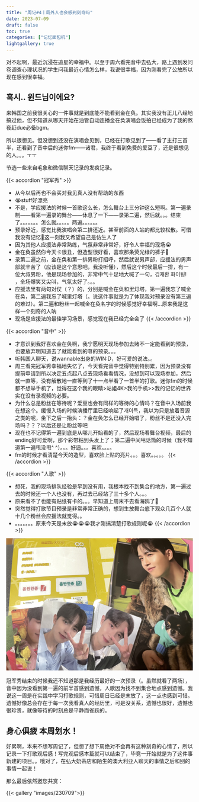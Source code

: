 ```yaml
---
title: "周记#4丨局外人也会感到刻奇吗"
date: 2023-07-09
draft: false
toc: true
categories: ["记忆面包机"]
lightgallery: true
---
```


对不起啊，最近沉浸在追星的幸福中。以至于周六看完音中去弘大，路上遇到发问卷调查心理状况的学生问我最近心情怎么样，我说很幸福，因为刚看完了公放所以现在感到很幸福。

## 혹시.. 윈드님이에요?

来韩国之前我很关心的一件事就是到底能不能看到金在奂。其实我没有正儿八经地搞过他，但不知道从哪天开始在油管自动连播金在奂演唱会饭拍已经成为了我的熬夜赶due必备bgm。

所以很想见。但没想到还没在演唱会见到，已经在打歌见到了——看了主打三首半，还看到了音中后的迷你fm——诸君，我终于看到免费的爱豆了，还是很想见的人。。。ㅜㅜ

节选一些来自毛象和微信聊天记录的发疯记录。

{{< accordion "冠军秀" >}}
- 从今以后再也不会买对我见真人没有帮助的东西
- 😭stuff好漂亮
- 不是，学应援法的时候一首歌这么长，怎么舞台上三分钟这么短啊。第一遍录制——看第一遍录的舞台——休息了一下——录第二遍，然后就。。。结束了。。。。。。。怎么就。。。。。两遍。。。。。。
- 预录好近，感觉比我演唱会第二排还近。甚至前面的人站的都比较松散。可惜我没有记忆🫠这一刻我又希望自己是仿生人了
- 因为其他人应援法非常熟练，气氛非常非常好，好令人幸福的现场😭
- 金在奂虽然你今天卡很丑，但造型很好看，喜欢那条荧光绿的裤子🥺
- 录第二遍之前，金在奂和第一排男粉打招呼，然后就说男声部，应援法的男声部就辛苦了（应该是这个意思吧，我没听懂），然后这个时候最后一排，有一位大叔男粉，他是现场参加的，非常中气十足地大喊了一句，김재환 화이팅! ，全场爆笑又尖叫，气氛太好了。。。
- 应援法里有两句对仗（？）的，分别是喊金在奂和里灯塔，第一遍我忘了喊金在奂，第二遍我忘了喊里灯塔（。说这件事就是为了体现我对预录没有第三遍的难过）。第二遍和粉丝一起喊金在奂名字的时候感觉好幸福啊…原来我是这样一个刻奇的人呐
- 现场是应援法的最佳学习场景，感觉现在我已经完全会了
{{< /accordion >}}

{{< accordion "音中" >}}
- 才意识到我好喜欢金在奂啊，我宁愿明天现场参加去赌不一定能看到的预录，也要放弃明知道去了就能看到的荨的预录。。。
- 听韩国人聊天，说wannable出身的WIN:D，好可爱的说法。。
- 周三看完冠军秀幸福地失忆了，今天看完音中觉得特别特别累，因为预录没有提前申请到所以决定五点起八点去现场看看情况，没想到可以现场参加，然后就一直等，没有解散地一直等到了十一点半看了一首半的打歌。迷你fm的时候都不想举手机了，觉得在这个我的眼睛>站姐4K>我的手机>>我的记忆的世界实在没有录视频的必要。
- 为什么总是粉丝在等待呢？爱豆也会有同样的等待的心情吗？在音中入场前我在想这个。缓慢入场的时候演播厅里已经响起了개이득，我以为只是放着音源之类的呢，坐下之后一抬头：？金在奂怎么已经开始唱了，粉丝不是还没入完场吗？？？以后还是让粉丝等吧
- 现在也不记得第一遍到底是从哪儿开始看的了，然后现场看舞台视频，最后的ending好可爱啊，那个彩带粘到头发上了；第二遍中间甩话筒的时候（我不知道第一遍甩没甩^ ^）。。。好逼。。。喜欢。。。。
- fm的时候才看清楚今天的造型，喜欢脸上贴的亮片。。。喜欢。。。。。
{{< /accordion >}}

{{< accordion "人歌" >}}
- 想死，我的现场排队经验是早到没有用，我根本找不到集合的地方，第一遍过去的时候还一个人也没有，再过去已经站了三十多个人。。。
- 原来看不了也能有贴纸有卡的。。。早知道上周末不去看海鸥了😤
- 突然觉得打歌节目预录是非常非常正确的，想到生放舞台底下观众几百个人就十几个粉丝会应援法就觉得。。
- 。。。。。。。原来今天是末放😭😭😭我才刚搞清楚打歌规则呢😭
{{< /accordion >}}

![是的 我是真的讨厌冠军秀的那张卡 明明自拍是量角器的人为什么要突然拍一张奇怪的丑自拍](images/kjh.JPG " ")

冠军秀结束的时候我还不知道那是我经历最好的一次预录（。虽然就看了两场），音中因为没看到第一遍的前半首感到遗憾，人歌因为找不到集合地点感到遗憾。我说这一周是在实践中学习打歌规则，可惜周日已经是末放了，这一点也感到可惜。遗憾好像总会存在于每一次我看真人的经历里，可是没关系，遗憾也很好，遗憾也很珍贵，就像等待的时刻总是平静而雀跃的。

## 身心俱疲 本周划水！

好累啊，本来不想写周记了，但想了想下周绝对不会再有这种刻奇的心情了，所以记录一下打歌观后感！写完观后感本篇就可以结束了，毕竟一开始就是为了这件事新建的项目。。哦对了，在弘大奶茶店和陌生的澳大利亚人聊天的事情之后和别的事情一起说！

那么最后依然邀您共赏：

{{< gallery "images/230709">}}